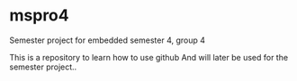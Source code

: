 # mspro4
Semester project for embedded semester 4, group 4

This is a repository to learn how to use github
And will later be used for the semester project..


